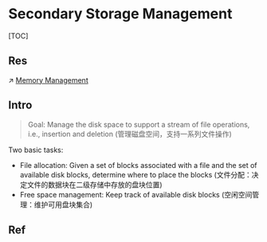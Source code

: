 # Secondary Storage Management

[TOC]



## Res
↗ [Memory Management](../../../../Memory%20Management/Memory%20Management.md)



## Intro
> Goal: Manage the disk space to support a stream of file operations, i.e., insertion and deletion (管理磁盘空间，支持一系列文件操作)

Two basic tasks:
- File allocation: Given a set of blocks associated with a file and the set of available disk blocks, determine where to place the blocks (文件分配：决定文件的数据块在二级存储中存放的盘块位置)
- Free space management: Keep track of available disk blocks (空闲空间管理：维护可用盘块集合)



## Ref

